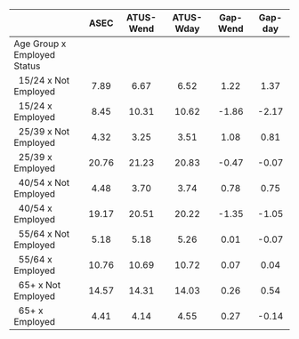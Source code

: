 
|                      |         ASEC |    ATUS-Wend |    ATUS-Wday |     Gap-Wend |      Gap-day |
| -------------------- | :----------: | :----------: | :----------: | :----------: | :----------: |
| Age Group x Employed Status |              |              |              |              |              |
| &nbsp;&nbsp;15/24 x Not Employed |         7.89 |         6.67 |         6.52 |         1.22 |         1.37 |
| &nbsp;&nbsp;15/24 x Employed |         8.45 |        10.31 |        10.62 |        -1.86 |        -2.17 |
| &nbsp;&nbsp;25/39 x Not Employed |         4.32 |         3.25 |         3.51 |         1.08 |         0.81 |
| &nbsp;&nbsp;25/39 x Employed |        20.76 |        21.23 |        20.83 |        -0.47 |        -0.07 |
| &nbsp;&nbsp;40/54 x Not Employed |         4.48 |         3.70 |         3.74 |         0.78 |         0.75 |
| &nbsp;&nbsp;40/54 x Employed |        19.17 |        20.51 |        20.22 |        -1.35 |        -1.05 |
| &nbsp;&nbsp;55/64 x Not Employed |         5.18 |         5.18 |         5.26 |         0.01 |        -0.07 |
| &nbsp;&nbsp;55/64 x Employed |        10.76 |        10.69 |        10.72 |         0.07 |         0.04 |
| &nbsp;&nbsp;65+ x Not Employed |        14.57 |        14.31 |        14.03 |         0.26 |         0.54 |
| &nbsp;&nbsp;65+ x Employed |         4.41 |         4.14 |         4.55 |         0.27 |        -0.14 |

